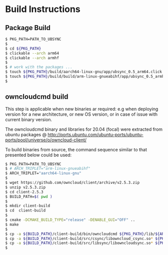 # Build Instructions


## Package Build

```bash
$ PKG_PATH=PATH_TO_UBSYNC
$ 
$ cd ${PKG_PATH}
$ clickable --arch arm64
$ clickable --arch armhf
$
$ # work with the packages ...
$ touch ${PKG_PATH}/build/aarch64-linux-gnu/app/ubsync_0.5_arm64.click
$ touch ${PKG_PATH}/build/build/arm-linux-gnueabihf/app/ubsync_0.5_armhf.click
$
```


## owncloudcmd build

This step is applicable when new binaries ar required: e.g when deploying version for a new architecture, or new OS version, or in case of issue with current binary version.

The owncloudcmd binary and libraries for 20.04 (focal) were extracted from ubuntu packages @ http://ports.ubuntu.com/ubuntu-ports/ubuntu-ports/pool/universe/o/owncloud-client/

To build binaries from source, the command sequence similar to that presented below could be used:

```bash
$ PKG_PATH=PATH_TO_UBSYNC
$ # ARCH_TRIPLET="arm-linux-gnueabihf"
$ ARCH_TRIPLET="aarch64-linux-gnu"
$
$ wget https://github.com/owncloud/client/archive/v2.5.3.zip
$ unzip v2.5.3.zip
$ cd client-2.5.3
$ BUILD_PATH=$( pwd )
$ 
$ mkdir client-build
$ cd  client-build
$ 
$ cmake -DCMAKE_BUILD_TYPE="release" -DENABLE_GUI="OFF" ..
$ make
$ 
$ cp -a ${BUILD_PATH}/client-build/bin/owncloudcmd ${PKG_PATH}/lib/${ARCH_TRIPLET}/bin
$ cp -a ${BUILD_PATH}/client-build/src/csync/libowncloud_csync.so* ${PKG_PATH}/lib/${ARCH_TRIPLET}/lib/
$ cp -a ${BUILD_PATH}/client-build/src/libsync/libowncloudsync.so* ${PKG_PATH}/lib/${ARCH_TRIPLET}/lib/
$
```
